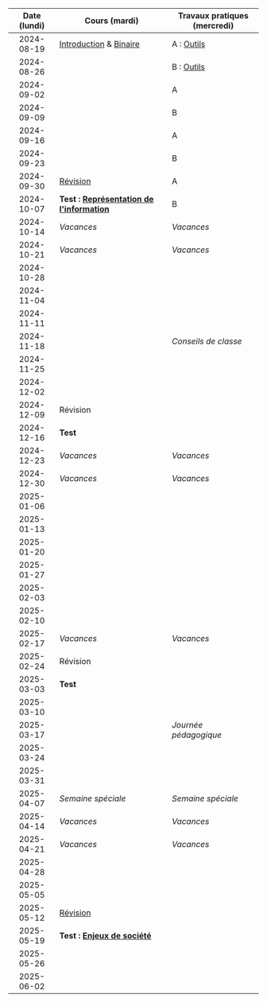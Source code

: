 | Date (lundi) | Cours (mardi)                                                     | Travaux pratiques (mercredi)       |
| :----------: | ----------------------------------------------------------------- | ---------------------------------- |
|  2024-08-19  | [Introduction](/docs/1m/intro) & [Binaire](/docs/1m/repr/binaire) | A : [Outils](/docs/1m/prog/outils) |
|  2024-08-26  |                                                                   | B : [Outils](/docs/1m/prog/outils) |
|  2024-09-02  |                                                                   | A                                  |
|  2024-09-09  |                                                                   | B                                  |
|  2024-09-16  |                                                                   | A                                  |
|  2024-09-23  |                                                                   | B                                  |
|  2024-09-30  | [Révision](/docs/1m/repr/revision)                                | A                                  |
|  2024-10-07  | **Test : [Représentation de l'information](/docs/1m/repr)**       | B                                  |
|  2024-10-14  | _Vacances_                                                        | _Vacances_                         |
|  2024-10-21  | _Vacances_                                                        | _Vacances_                         |
|  2024-10-28  |                                                                   |                                    |
|  2024-11-04  |                                                                   |                                    |
|  2024-11-11  |                                                                   |                                    |
|  2024-11-18  |                                                                   | _Conseils de classe_               |
|  2024-11-25  |                                                                   |                                    |
|  2024-12-02  |                                                                   |                                    |
|  2024-12-09  | Révision                                                          |                                    |
|  2024-12-16  | **Test**                                                          |                                    |
|  2024-12-23  | _Vacances_                                                        | _Vacances_                         |
|  2024-12-30  | _Vacances_                                                        | _Vacances_                         |
|  2025-01-06  |                                                                   |                                    |
|  2025-01-13  |                                                                   |                                    |
|  2025-01-20  |                                                                   |                                    |
|  2025-01-27  |                                                                   |                                    |
|  2025-02-03  |                                                                   |                                    |
|  2025-02-10  |                                                                   |                                    |
|  2025-02-17  | _Vacances_                                                        | _Vacances_                         |
|  2025-02-24  | Révision                                                          |                                    |
|  2025-03-03  | **Test**                                                          |                                    |
|  2025-03-10  |                                                                   |                                    |
|  2025-03-17  |                                                                   | _Journée pédagogique_              |
|  2025-03-24  |                                                                   |                                    |
|  2025-03-31  |                                                                   |                                    |
|  2025-04-07  | _Semaine spéciale_                                                | _Semaine spéciale_                 |
|  2025-04-14  | _Vacances_                                                        | _Vacances_                         |
|  2025-04-21  | _Vacances_                                                        | _Vacances_                         |
|  2025-04-28  |                                                                   |                                    |
|  2025-05-05  |                                                                   |                                    |
|  2025-05-12  | [Révision](/docs/1m/enje/revision)                                |                                    |
|  2025-05-19  | **Test : [Enjeux de société](/docs/1m/enje)**                     |                                    |
|  2025-05-26  |                                                                   |                                    |
|  2025-06-02  |                                                                   |                                    |
